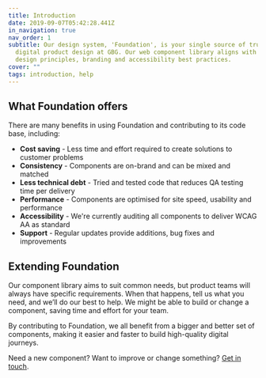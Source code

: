 ```yaml
---
title: Introduction
date: 2019-09-07T05:42:28.441Z
in_navigation: true
nav_order: 1
subtitle: Our design system, 'Foundation', is your single source of truth for
  digital product design at GBG. Our web component library aligns with GBG's
  design principles, branding and accessibility best practices.
cover: ""
tags: introduction, help
---
```

## What Foundation offers

There are many benefits in using Foundation and contributing to its code base, including: 

* **Cost saving** - Less time and effort required to create solutions to customer problems
* **Consistency** - Components are on-brand and can be mixed and matched
* **Less technical debt** - Tried and tested code that reduces QA testing time per delivery
* **Performance** - Components are optimised for site speed, usability and performance
* **Accessibility** - We're currently auditing all components to deliver WCAG AA as standard
* **Support** - Regular updates provide additions, bug fixes and improvements

## Extending Foundation

Our component library aims to suit common needs, but product teams will always have specific requirements. When that happens, tell us what you need, and we’ll do our best to help. We might be able to build or change a component, saving time and effort for your team.

By contributing to Foundation, we all benefit from a bigger and better set of components, making it easier and faster to build high-quality digital journeys.

Need a new component? Want to improve or change something? [Get in touch](https://forms.office.com/pages/responsepage.aspx?id=CX4F40inykqMZw9aP3qYkLP4NT-SWnZBiG_hFPX6C61UQ1pCN0k1VE5GTUc4T0JPSVQ5WlRIT1I5OCQlQCN0PWcu).